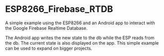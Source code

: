 # ESP8266_Firebase_RTDB
A simple example using the ESP8266 and an Android app to interact with the Google Firebase Realtime Database.

The Android app writes the new state to the db while the ESP reads from the db. The current state is also displayed on the app. This simple example can be used to expand on bigger projects.
